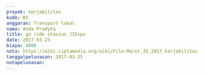 ```yaml
---
proyek: kerjabilitas
kode: B5
anggaran: Transport lokal
nama: Anda Pradyta
title: go ride stasiun JIExpo
date: 2017-03-25
biaya: 4000
nota: https://wiki.ciptamedia.org/wiki/File:Maret_25_2017_kerjabilitas_B5_gojek_stasiun_jiexpo_anda.jpg
tanggalpelunasan: 2017-03-25
notapelunasan:
---
```

